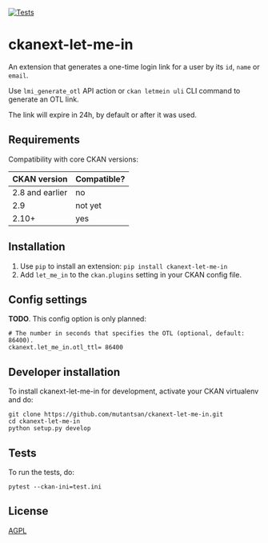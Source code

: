 [![Tests](https://github.com/mutantsan/ckanext-let-me-in/workflows/Tests/badge.svg?branch=master)](https://github.com/mutantsan/ckanext-let-me-in/actions)

# ckanext-let-me-in

An extension that generates a one-time login link for a user by its `id`, `name` or `email`.

Use `lmi_generate_otl` API action or `ckan letmein uli` CLI command to generate an OTL link.

The link will expire in 24h, by default or after it was used.

## Requirements

Compatibility with core CKAN versions:

| CKAN version    | Compatible? |
| --------------- | ----------- |
| 2.8 and earlier | no          |
| 2.9             | not yet     |
| 2.10+           | yes         |

## Installation

1. Use `pip` to install an extension: `pip install ckanext-let-me-in`
2. Add `let_me_in` to the `ckan.plugins` setting in your CKAN config file.

## Config settings

**TODO**. This config option is only planned:

    # The number in seconds that specifies the OTL (optional, default: 86400).
	ckanext.let_me_in.otl_ttl= 86400

## Developer installation

To install ckanext-let-me-in for development, activate your CKAN virtualenv and
do:

    git clone https://github.com/mutantsan/ckanext-let-me-in.git
    cd ckanext-let-me-in
    python setup.py develop

## Tests

To run the tests, do:

    pytest --ckan-ini=test.ini

## License

[AGPL](https://www.gnu.org/licenses/agpl-3.0.en.html)
